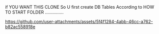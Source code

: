 if YOU WANT THIS CLONE So U first create DB Tables According to HOW TO START FOLDER ...............

https://github.com/user-attachments/assets/5f4f1284-4abb-46cc-a762-b82ac558918e


